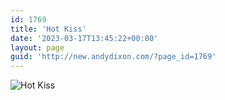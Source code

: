 ```yaml
---
id: 1769
title: 'Hot Kiss'
date: '2023-03-17T13:45:22+00:00'
layout: page
guid: 'http://new.andydixon.com/?page_id=1769'
---
```


![Hot Kiss](https://i0.wp.com/assets.g8x2.ldn.idrivee2-23.com/posters/Hot%20Kiss%2001.jpg?w=1200&ssl=1 "Hot Kiss")
